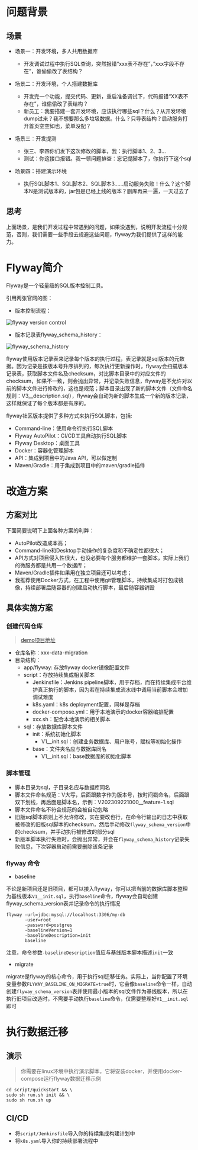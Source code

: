 # 问题背景

## 场景

- 场景一：开发环境，多人共用数据库
  - 开发调试过程中执行SQL查询，突然报错“xxx表不存在”，”xxx字段不存在”，谁偷偷改了表结构？

- 场景二：开发环境，个人搭建数据库
  - 开发完一个功能，提交代码、更新，重启准备调试下，代码报错“XX表不存在”，谁偷偷改了表结构？
  - 新员工：我要搭建一套开发环境，应该执行哪些sql？什么？从开发环境dump过来？我不想要那么多垃圾数据。什么？只导表结构？启动服务打开首页空空如也，菜单没配？

- 场景三：开发提测
  - 张三、李四你们发下这次修改的脚本，我：执行脚本1、2、3...
  - 测试：你这接口报错。我一顿问题排查：忘记提脚本了，你执行下这个sql
  
- 场景四：搭建演示环境
  - 执行SQL脚本1、SQL脚本2、SQL脚本3……启动服务失败！什么？这个脚本N是测试版本的，jar包是已经上线的版本？删库再来一遍，一天过去了

## 思考

上面场景，是我们开发过程中常遇到的问题，如果没遇到，说明开发流程十分规范，否则，我们需要一些手段去规避这些问题，flyway为我们提供了这样的能力。

# Flyway简介

Flyway是一个轻量级的SQL版本控制工具。

引用两张官网的图：

- 版本控制流程：

![flyway version control](https://documentation.red-gate.com/fd/files/183306238/183306334/1/1668097721120/Migration-1-2.png)

- 版本记录表flyway_schema_history：

![flyway_schema_history](https://documentation.red-gate.com/fd/files/184127223/205225997/1/1683034468020/image2023-5-2_14-34-27.png)

flyway使用版本记录表来记录每个版本的执行过程，表记录就是sql版本的元数据。因为记录是按版本号升序排列的，每次执行更新操作时，flyway会扫描版本记录表，获取脚本文件名及checksum，对比脚本目录中的对应文件的checksum，如果不一致，则会抛出异常，并记录失败信息，flyway是不允许对以前的脚本文件进行修改的，这也是规范；脚本目录出现了新的脚本文件（文件命名规则：V3__description.sql），flyway会自动为新的脚本生成一个新的版本记录，这样就保证了每个版本都是有序的。

flyway社区版本提供了多种方式来执行SQL脚本，包括:
- Command-line：使用命令行执行SQL脚本
- Flyway AutoPilot：CI/CD工具自动执行SQL脚本
- Flyway Desktop：桌面工具
- Docker：容器化管理脚本
- API：集成到项目中的Java API，可以做定制
- Maven/Gradle：用于集成到项目中的maven/gradle插件

# 改造方案

## 方案对比

下面简要说明下上面各种方案的利弊：
- AutoPilot改造成本高；
- Command-line和Desktop手动操作的复杂度和不确定性都很大；
- API方式对项目侵入性很大，也没必要每个服务都维护一套脚本，实际上我们的微服务都是共用一个数据库；
- Maven/Gradle插件如果用在独立项目还可以考虑；
- 我推荐使用Docker方式，在工程中使用git管理脚本，持续集成时打包成镜像，持续部署后随容器的创建启动执行脚本，最后随容器销毁

## 具体实施方案

### 创建代码仓库

> [demo项目地址](https://github.com/JunlinHe/data-migration.git)

- 仓库名称：xxx-data-migration
- 目录结构：
  - app/flyway: 存放flyway docker镜像配置文件
  - script：存放持续集成相关脚本
    - Jenkinsfile：Jenkins pipeline脚本，用于存档，而在持续集成平台维护真正执行的脚本，因为若在持续集成流水线中调用当前脚本会增加调试难度
    - k8s.yaml：k8s deployment配置，同样是存档
    - docker-compose.yml：用于本地演示的docker容器编排配置
    - xxx.sh：配合本地演示的相关脚本
  - sql：存放数据库脚本文件
    - init：系统初始化脚本
      - V1__init.sql：创建业务数据库、用户账号，赋权等初始化操作
    - base：文件夹名应与数据库同名
      - V1__init.sql：base数据库的初始化脚本

### 脚本管理

- 脚本目录为sql，子目录名应与数据库同名
- 脚本文件命名规范：V大写，后面跟数字作为版本号，按时间戳命名，后面跟双下划线，再后面是脚本名，示例：V202309221000__feature-1.sql
- 脚本文件命名不符合规范的会被自动忽略
- 旧版sql脚本原则上不允许修改，实在要改也行，在命令行输出的日志中获取被修改的旧版sql脚本的checksum，然后手动修改`flyway_schema_version`中的checksum，并手动执行被修改的部分sql
- 新版本脚本执行失败时，会抛出异常，并会在`flyway_schema_history`记录失败信息，下次容器启动前需要删除该条记录

### flyway 命令

- baseline

不论是新项目还是旧项目，都可以接入flyway，你可以把当前的数据库脚本整理为基线版本`V1__init.sql`，执行`baseline`命令，flyway会自动创建flyway_schema_version表并记录命令的执行情况

```shell
flyway -url=jdbc:mysql://localhost:3306/my-db
       -user=root 
       -password=postgres 
       -baselineVersion=1 
       -baselineDescription=init 
       baseline
```

注意，命令参数`-baselineDescription`值应与基线版本脚本描述`init`一致

- migrate

migrate是flyway的核心命令，用于执行sql迁移任务。实际上，当你配置了环境变量参数`FLYWAY_BASELINE_ON_MIGRATE=true`时，它会像`baseline`命令一样，自动创建`flyway_schema_version`表并使用最小版本的sql文件作为基线版本，所以在执行旧项目改造时，不需要手动执行`baseline`命令，仅需要整理好`V1__init.sql`即可

# 执行数据迁移

## 演示

> 你需要在linux环境中执行演示脚本，它将安装docker，并使用docker-compose运行flyway数据迁移示例

```shell
cd script/quickstart && \ 
sudo sh run.sh init && \ 
sudo sh run.sh up
```

## CI/CD

- 将`script/Jenkinsfile`导入你的持续集成构建计划中
- 将`k8s.yaml`导入你的持续部署流程中
